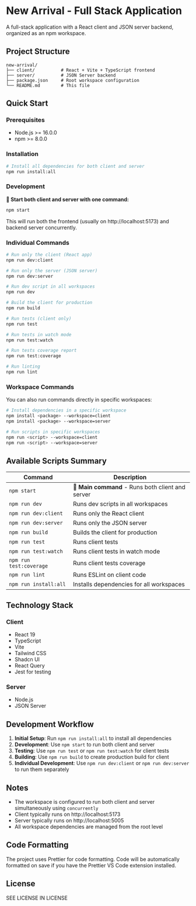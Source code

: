 # New Arrival - Full Stack Application

A full-stack application with a React client and JSON server backend, organized as an npm workspace.

## Project Structure

```
new-arrival/
├── client/          # React + Vite + TypeScript frontend
├── server/          # JSON Server backend
├── package.json     # Root workspace configuration
└── README.md        # This file
```

## Quick Start

### Prerequisites
- Node.js >= 16.0.0
- npm >= 8.0.0

### Installation
```bash
# Install all dependencies for both client and server
npm run install:all
```

### Development

**🚀 Start both client and server with one command:**
```bash
npm start
```
This will run both the frontend (usually on http://localhost:5173) and backend server concurrently.

### Individual Commands

```bash
# Run only the client (React app)
npm run dev:client

# Run only the server (JSON server)
npm run dev:server

# Run dev script in all workspaces
npm run dev

# Build the client for production
npm run build

# Run tests (client only)
npm run test

# Run tests in watch mode
npm run test:watch

# Run tests coverage report
npm run test:coverage

# Run linting
npm run lint
```

### Workspace Commands

You can also run commands directly in specific workspaces:

```bash
# Install dependencies in a specific workspace
npm install <package> --workspace=client
npm install <package> --workspace=server

# Run scripts in specific workspaces
npm run <script> --workspace=client
npm run <script> --workspace=server
```

## Available Scripts Summary

| Command | Description |
|---------|-------------|
| `npm start` | 🚀 **Main command** - Runs both client and server |
| `npm run dev` | Runs dev scripts in all workspaces |
| `npm run dev:client` | Runs only the React client |
| `npm run dev:server` | Runs only the JSON server |
| `npm run build` | Builds the client for production |
| `npm run test` | Runs client tests |
| `npm run test:watch` | Runs client tests in watch mode |
| `npm run test:coverage` | Runs client tests coverage |
| `npm run lint` | Runs ESLint on client code |
| `npm run install:all` | Installs dependencies for all workspaces |

## Technology Stack

### Client
- React 19
- TypeScript
- Vite
- Tailwind CSS
- Shadcn UI
- React Query
- Jest for testing

### Server
- Node.js
- JSON Server

## Development Workflow

1. **Initial Setup**: Run `npm run install:all` to install all dependencies
2. **Development**: Use `npm start` to run both client and server
3. **Testing**: Use `npm run test` or `npm run test:watch` for client tests
4. **Building**: Use `npm run build` to create production build for client
5. **Individual Development**: Use `npm run dev:client` or `npm run dev:server` to run them separately

## Notes

- The workspace is configured to run both client and server simultaneously using `concurrently`
- Client typically runs on http://localhost:5173
- Server typically runs on http://localhost:5005
- All workspace dependencies are managed from the root level

## Code Formatting

The project uses Prettier for code formatting. Code will be automatically formatted on save if you have the Prettier VS Code extension installed.

## License

SEE LICENSE IN LICENSE 